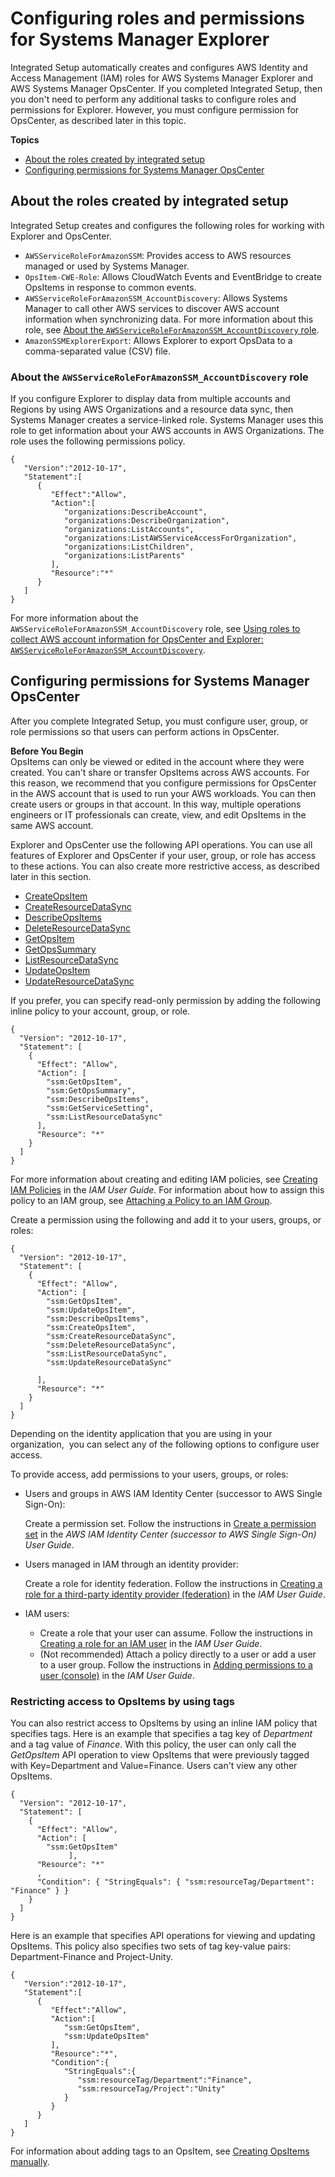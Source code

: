 # Configuring roles and permissions for Systems Manager Explorer<a name="Explorer-setup-permissions"></a>

Integrated Setup automatically creates and configures AWS Identity and Access Management \(IAM\) roles for AWS Systems Manager Explorer and AWS Systems Manager OpsCenter\. If you completed Integrated Setup, then you don't need to perform any additional tasks to configure roles and permissions for Explorer\. However, you must configure permission for OpsCenter, as described later in this topic\.

**Topics**
+ [About the roles created by integrated setup](#Explorer-setup-permissions-about)
+ [Configuring permissions for Systems Manager OpsCenter](#Explorer-getting-started-user-permissions)

## About the roles created by integrated setup<a name="Explorer-setup-permissions-about"></a>

Integrated Setup creates and configures the following roles for working with Explorer and OpsCenter\.
+ `AWSServiceRoleForAmazonSSM`: Provides access to AWS resources managed or used by Systems Manager\.
+ `OpsItem-CWE-Role`: Allows CloudWatch Events and EventBridge to create OpsItems in response to common events\.
+ `AWSServiceRoleForAmazonSSM_AccountDiscovery`: Allows Systems Manager to call other AWS services to discover AWS account information when synchronizing data\. For more information about this role, see [About the `AWSServiceRoleForAmazonSSM_AccountDiscovery` role](#Explorer-service-role-details)\.
+ `AmazonSSMExplorerExport`: Allows Explorer to export OpsData to a comma\-separated value \(CSV\) file\.

### About the `AWSServiceRoleForAmazonSSM_AccountDiscovery` role<a name="Explorer-service-role-details"></a>

If you configure Explorer to display data from multiple accounts and Regions by using AWS Organizations and a resource data sync, then Systems Manager creates a service\-linked role\. Systems Manager uses this role to get information about your AWS accounts in AWS Organizations\. The role uses the following permissions policy\.

```
{
   "Version":"2012-10-17",
   "Statement":[
      {
         "Effect":"Allow",
         "Action":[
            "organizations:DescribeAccount",
            "organizations:DescribeOrganization",
            "organizations:ListAccounts",
            "organizations:ListAWSServiceAccessForOrganization",
            "organizations:ListChildren",
            "organizations:ListParents"
         ],
         "Resource":"*"
      }
   ]
}
```

For more information about the `AWSServiceRoleForAmazonSSM_AccountDiscovery` role, see [Using roles to collect AWS account information for OpsCenter and Explorer: `AWSServiceRoleForAmazonSSM_AccountDiscovery`](using-service-linked-roles-service-action-2.md)\.

## Configuring permissions for Systems Manager OpsCenter<a name="Explorer-getting-started-user-permissions"></a>

After you complete Integrated Setup, you must configure user, group, or role permissions so that users can perform actions in OpsCenter\.

**Before You Begin**  
OpsItems can only be viewed or edited in the account where they were created\. You can't share or transfer OpsItems across AWS accounts\. For this reason, we recommend that you configure permissions for OpsCenter in the AWS account that is used to run your AWS workloads\. You can then create users or groups in that account\. In this way, multiple operations engineers or IT professionals can create, view, and edit OpsItems in the same AWS account\.

Explorer and OpsCenter use the following API operations\. You can use all features of Explorer and OpsCenter if your user, group, or role has access to these actions\. You can also create more restrictive access, as described later in this section\.
+  [CreateOpsItem](https://docs.aws.amazon.com/systems-manager/latest/APIReference/API_CreateOpsItem.html) 
+  [CreateResourceDataSync](https://docs.aws.amazon.com/systems-manager/latest/APIReference/API_CreateResourceDataSync.html) 
+  [DescribeOpsItems](https://docs.aws.amazon.com/systems-manager/latest/APIReference/API_DescribeOpsItems.html) 
+  [DeleteResourceDataSync](https://docs.aws.amazon.com/systems-manager/latest/APIReference/API_DeleteResourceDataSync.html) 
+  [GetOpsItem](https://docs.aws.amazon.com/systems-manager/latest/APIReference/API_GetOpsItem.html) 
+  [GetOpsSummary](https://docs.aws.amazon.com/systems-manager/latest/APIReference/API_GetOpsSummary.html) 
+  [ListResourceDataSync](https://docs.aws.amazon.com/systems-manager/latest/APIReference/API_ListResourceDataSync.html) 
+  [UpdateOpsItem](https://docs.aws.amazon.com/systems-manager/latest/APIReference/API_UpdateOpsItem.html) 
+  [UpdateResourceDataSync](https://docs.aws.amazon.com/systems-manager/latest/APIReference/API_UpdateResourceDataSync.html) 

If you prefer, you can specify read\-only permission by adding the following inline policy to your account, group, or role\.

```
{
  "Version": "2012-10-17",
  "Statement": [
    {
      "Effect": "Allow",
      "Action": [
        "ssm:GetOpsItem",
        "ssm:GetOpsSummary",
        "ssm:DescribeOpsItems",
        "ssm:GetServiceSetting",
        "ssm:ListResourceDataSync"
      ],
      "Resource": "*"
    }
  ]
}
```

For more information about creating and editing IAM policies, see [Creating IAM Policies](https://docs.aws.amazon.com/IAM/latest/UserGuide/access_policies_create.html) in the *IAM User Guide*\. For information about how to assign this policy to an IAM group, see [Attaching a Policy to an IAM Group](https://docs.aws.amazon.com/IAM/latest/UserGuide/id_groups_manage_attach-policy.html)\. 

Create a permission using the following and add it to your users, groups, or roles: 

```
{
  "Version": "2012-10-17",
  "Statement": [
    {
      "Effect": "Allow",
      "Action": [
        "ssm:GetOpsItem",
        "ssm:UpdateOpsItem",
        "ssm:DescribeOpsItems",
        "ssm:CreateOpsItem",
        "ssm:CreateResourceDataSync",
        "ssm:DeleteResourceDataSync",
        "ssm:ListResourceDataSync",
        "ssm:UpdateResourceDataSync"

      ],
      "Resource": "*"
    }
  ]
}
```

Depending on the identity application that you are using in your organization,  you can select any of the following options to configure user access\.

To provide access, add permissions to your users, groups, or roles:
+ Users and groups in AWS IAM Identity Center \(successor to AWS Single Sign\-On\):

  Create a permission set\. Follow the instructions in [Create a permission set](https://docs.aws.amazon.com/singlesignon/latest/userguide/howtocreatepermissionset.html) in the *AWS IAM Identity Center \(successor to AWS Single Sign\-On\) User Guide*\.
+ Users managed in IAM through an identity provider:

  Create a role for identity federation\. Follow the instructions in [Creating a role for a third\-party identity provider \(federation\)](https://docs.aws.amazon.com/IAM/latest/UserGuide/id_roles_create_for-idp.html) in the *IAM User Guide*\.
+ IAM users:
  + Create a role that your user can assume\. Follow the instructions in [Creating a role for an IAM user](https://docs.aws.amazon.com/IAM/latest/UserGuide/id_roles_create_for-user.html) in the *IAM User Guide*\.
  + \(Not recommended\) Attach a policy directly to a user or add a user to a user group\. Follow the instructions in [Adding permissions to a user \(console\)](https://docs.aws.amazon.com/IAM/latest/UserGuide/id_users_change-permissions.html#users_change_permissions-add-console) in the *IAM User Guide*\.

### Restricting access to OpsItems by using tags<a name="OpsCenter-getting-started-user-permissions-tags"></a>

You can also restrict access to OpsItems by using an inline IAM policy that specifies tags\. Here is an example that specifies a tag key of *Department* and a tag value of *Finance*\. With this policy, the user can only call the *GetOpsItem* API operation to view OpsItems that were previously tagged with Key=Department and Value=Finance\. Users can't view any other OpsItems\.

```
{
  "Version": "2012-10-17",
  "Statement": [
    {
      "Effect": "Allow",
      "Action": [
        "ssm:GetOpsItem"
             ],
      "Resource": "*"
      ,
      "Condition": { "StringEquals": { "ssm:resourceTag/Department": "Finance" } }
    }
  ]
}
```

Here is an example that specifies API operations for viewing and updating OpsItems\. This policy also specifies two sets of tag key\-value pairs: Department\-Finance and Project\-Unity\.

```
{
   "Version":"2012-10-17",
   "Statement":[
      {
         "Effect":"Allow",
         "Action":[
            "ssm:GetOpsItem",
            "ssm:UpdateOpsItem"
         ],
         "Resource":"*",
         "Condition":{
            "StringEquals":{
               "ssm:resourceTag/Department":"Finance",
               "ssm:resourceTag/Project":"Unity"
            }
         }
      }
   ]
}
```

For information about adding tags to an OpsItem, see [Creating OpsItems manually](OpsCenter-manually-create-OpsItems.md)\.
